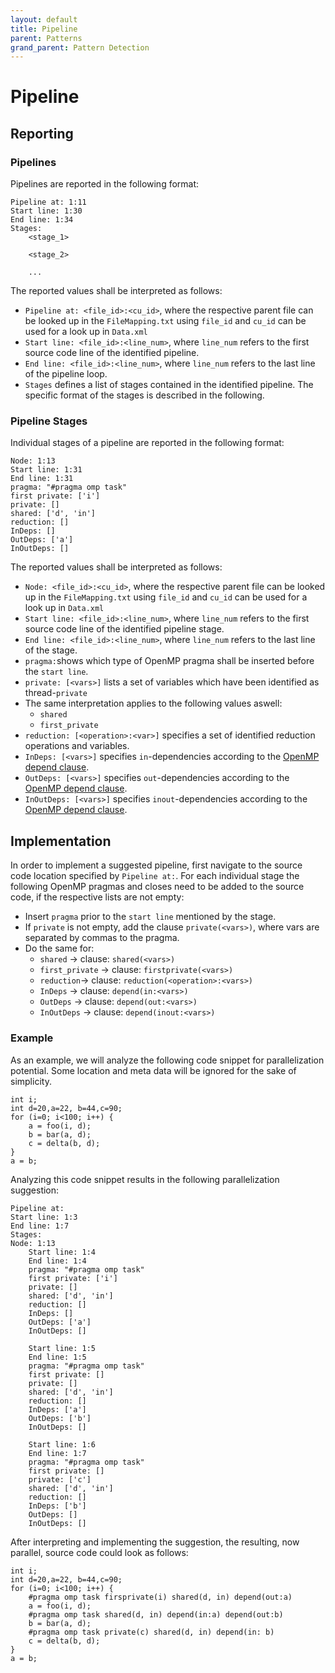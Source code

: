 ```yaml
---
layout: default
title: Pipeline
parent: Patterns
grand_parent: Pattern Detection
---
```


# Pipeline

## Reporting

### Pipelines
Pipelines are reported in the following format:
```
Pipeline at: 1:11
Start line: 1:30
End line: 1:34
Stages:
    <stage_1>

    <stage_2>

    ...
```
The reported values shall be interpreted as follows:
* `Pipeline at: <file_id>:<cu_id>`, where the respective parent file can be looked up in the `FileMapping.txt` using `file_id` and `cu_id` can be used for a look up in `Data.xml`
* `Start line: <file_id>:<line_num>`, where `line_num` refers to the first source code line of the identified pipeline.
* `End line: <file_id>:<line_num>`, where `line_num` refers to the last line of the pipeline loop.
* `Stages` defines a list of stages contained in the identified pipeline. The specific format of the stages is described in the following.

### Pipeline Stages
Individual stages of a pipeline are reported in the following format:
```
Node: 1:13
Start line: 1:31
End line: 1:31
pragma: "#pragma omp task"
first private: ['i']
private: []
shared: ['d', 'in']
reduction: []
InDeps: []
OutDeps: ['a']
InOutDeps: []
```

The reported values shall be interpreted as follows:
* `Node: <file_id>:<cu_id>`, where the respective parent file can be looked up in the `FileMapping.txt` using `file_id` and `cu_id` can be used for a look up in `Data.xml`
* `Start line: <file_id>:<line_num>`, where `line_num` refers to the first source code line of the identified pipeline stage.
* `End line: <file_id>:<line_num>`, where `line_num` refers to the last line of the stage.
* `pragma:`shows which type of OpenMP pragma shall be inserted before the `start line`.
* `private: [<vars>]` lists a set of variables which have been identified as thread-`private`
* The same interpretation applies to the following values aswell:
    * `shared`
    * `first_private`
* `reduction: [<operation>:<var>]` specifies a set of identified reduction operations and variables.
* `InDeps: [<vars>]` specifies `in`-dependencies according to the [OpenMP depend clause](https://www.openmp.org/spec-html/5.0/openmpsu99.html).
* `OutDeps: [<vars>]` specifies `out`-dependencies according to the [OpenMP depend clause](https://www.openmp.org/spec-html/5.0/openmpsu99.html).
* `InOutDeps: [<vars>]` specifies `inout`-dependencies according to the [OpenMP depend clause](https://www.openmp.org/spec-html/5.0/openmpsu99.html).


## Implementation
In order to implement a suggested pipeline, first navigate to the source code location specified by `Pipeline at:`.
For each individual stage the following OpenMP pragmas and closes need to be added to the source code, if the respective lists are not empty:
* Insert `pragma` prior to the `start line` mentioned by the stage.
* If `private` is not empty, add the clause `private(<vars>)`, where vars are separated by commas to the pragma.
* Do the same for:
    * `shared` -> clause: `shared(<vars>)`
    * `first_private` -> clause: `firstprivate(<vars>)`
    * `reduction`-> clause: `reduction(<operation>:<vars>)`
    * `InDeps` -> clause: `depend(in:<vars>)`
    * `OutDeps` -> clause: `depend(out:<vars>)`
    * `InOutDeps` -> clause: `depend(inout:<vars>)`


### Example
As an example, we will analyze the following code snippet for parallelization potential. Some location and meta data will be ignored for the sake of simplicity.

    int i;
    int d=20,a=22, b=44,c=90;
    for (i=0; i<100; i++) {
        a = foo(i, d);
        b = bar(a, d);
        c = delta(b, d);
    }
    a = b;

Analyzing this code snippet results in the following parallelization suggestion:
```
Pipeline at:
Start line: 1:3
End line: 1:7
Stages:
Node: 1:13
	Start line: 1:4
	End line: 1:4
	pragma: "#pragma omp task"
	first private: ['i']
	private: []
	shared: ['d', 'in']
	reduction: []
	InDeps: []
	OutDeps: ['a']
	InOutDeps: []

	Start line: 1:5
	End line: 1:5
	pragma: "#pragma omp task"
	first private: []
	private: []
	shared: ['d', 'in']
	reduction: []
	InDeps: ['a']
	OutDeps: ['b']
	InOutDeps: []

	Start line: 1:6
	End line: 1:7
	pragma: "#pragma omp task"
	first private: []
	private: ['c']
	shared: ['d', 'in']
	reduction: []
	InDeps: ['b']
	OutDeps: []
	InOutDeps: []
```

After interpreting and implementing the suggestion, the resulting, now parallel, source code could look as follows:

    int i;
    int d=20,a=22, b=44,c=90;
    for (i=0; i<100; i++) {
        #pragma omp task firsprivate(i) shared(d, in) depend(out:a)
        a = foo(i, d);
        #pragma omp task shared(d, in) depend(in:a) depend(out:b)
        b = bar(a, d);
        #pragma omp task private(c) shared(d, in) depend(in: b)
        c = delta(b, d);
    }
    a = b;
